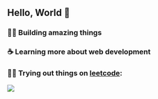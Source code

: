 ## Hello, World :metal: 

### :technologist: Building amazing things
### :coffee: Learning more about web development
### :mage_man: Trying out things on [leetcode](https://leetcode.com/higorcastilho/):
![](https://leetcard.jacoblin.cool/higorcastilho?site=us)

<!--
<img src="https://github-readme-stats.vercel.app/api/top-langs/?username=higorcastilho&layout=compact&langs_count=8&theme=dracula" >
**higorcastilho/higorcastilho** is a ✨ _special_ ✨ repository because its `README.md` (this file) appears on your GitHub profile.

